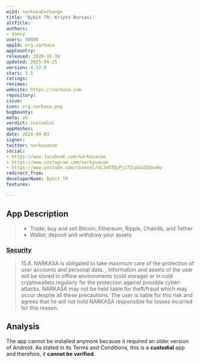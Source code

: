 ```yaml
---
wsId: narkasaExchange
title: 'Bybit TR: Kripto Borsası'
altTitle: 
authors:
- danny
users: 50000
appId: org.narkasa
appCountry: 
released: 2020-10-30
updated: 2025-04-25
version: 4.57.0
stars: 3.5
ratings: 
reviews: 
website: https://narkasa.com
repository: 
issue: 
icon: org.narkasa.png
bugbounty: 
meta: ok
verdict: custodial
appHashes: 
date: 2024-04-03
signer: 
twitter: narkasacom
social:
- https://www.facebook.com/narkasacom
- https://www.instagram.com/narkasacom
- https://www.youtube.com/channel/UCJmXTDyPjz72ipUuIEQow9w
redirect_from: 
developerName: Bybit TR
features: 

---
```


## App Description 

> - Trade; buy and sell Bitcoin, Ethereum, Ripple, Chainlik, and Tether
> - Wallet; deposit and withdraw your assets

### [Security](https://narkasa.zendesk.com/hc/en-us/articles/360017094258) 

> 15.8. NARKASA is obligated to take maximum care of the protection of user accounts and personal data. , Information and assets of the user will be stored in offline environments (cold storage) or in cold cryptowallets regularly for the protection against possible cyber-attacks. NARKASA may not be held liable for theft/fraud which may occur despite all these precautions. The user is liable for this risk and agrees that he will not hold NARKASA responsible for losses incurred for this reason.

## Analysis 

The app cannot be installed anymore because it required an older version of Android. As stated in its Terms and Conditions, this is a **custodial** app and therefore, it **cannot be verified**.
